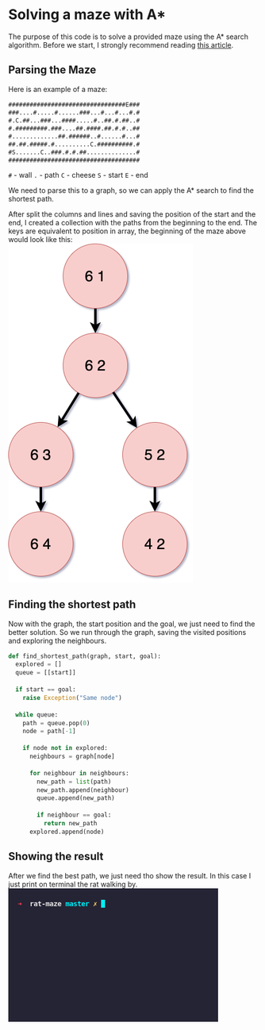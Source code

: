 
# Solving a maze with A*
The purpose of this code is to solve a provided maze using the A* search algorithm.
Before we start, I strongly recommend reading [this article](https://theory.stanford.edu/~amitp/GameProgramming/AStarComparison.html).

## Parsing the Maze
Here is an example of a maze:

```
#################################E###
###....#.....#......###...#...#...#.#
#.C.##...###...####.....#..##.#.##..#
#.#########.###....##.####.##.#.#..##
#.............##.######..#......#...#
##.##.#####.#..........C.##########.#
#S.......C..###.#.#.##..............#
#####################################
```
`#` - wall
`.` - path
`C` - cheese
`S` - start
`E` - end

We need to parse this to a graph, so we can apply the A* search to find the shortest path.

After split the columns and lines and saving the position of the start and the end, I created a collection with the paths from the beginning to the end.
The keys are equivalent to position in array, the beginning of the maze above would look like this:
![Maze Graph](./assets/maze_graph.png)

## Finding the shortest path
Now with the graph, the start position and the goal, we just need to find the better solution. So we run through the graph, saving the visited positions and exploring the neighbours.
```python
def find_shortest_path(graph, start, goal):
  explored = []
  queue = [[start]]

  if start == goal:
    raise Exception("Same node")

  while queue:
    path = queue.pop(0)
    node = path[-1]

    if node not in explored:
      neighbours = graph[node]

      for neighbour in neighbours:
        new_path = list(path)
        new_path.append(neighbour)
        queue.append(new_path)

        if neighbour == goal:
          return new_path
      explored.append(node)
```

## Showing the result
After we find the best path, we just need tho show the result. In this case I just print on terminal the rat walking by.
![Showing result](./assets/solving_maze.gif)
